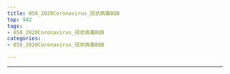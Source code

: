 ```yaml
---
title: 058_2020Coronavirus_冠状病毒BQB
top: 942
tags:
- 058_2020Coronavirus_冠状病毒BQB
categories:
- 058_2020Coronavirus_冠状病毒BQB

---
```


------

<!-- more -->

